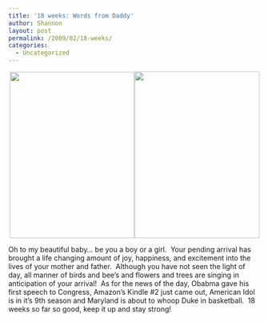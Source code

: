 ```yaml
---
title: '18 weeks: Words from Daddy'
author: Shannon
layout: post
permalink: /2009/02/18-weeks/
categories:
  - Uncategorized
---
```

<p style="text-align: center;">
  <a href="http://braunerpots.com/blog/wp-content/uploads/2009/04/copy-of-img_0403.jpg"><img class="size-medium wp-image-145 aligncenter" title="front shot 18 weeks" src="http://braunerpots.com/blog/wp-content/uploads/2009/04/copy-of-img_0403-225x300.jpg" alt="" width="249" height="332" /></a><a href="http://braunerpots.com/blog/wp-content/uploads/2009/04/copy-of-img_0399.jpg"><img class="alignnone size-medium wp-image-144" title="18 weeks side " src="http://braunerpots.com/blog/wp-content/uploads/2009/04/copy-of-img_0399-225x300.jpg" alt="" width="250" height="333" /></a>
</p>

Oh to my beautiful baby&#8230; be you a boy or a girl.  Your pending arrival has brought a life changing amount of joy, happiness, and excitement into the lives of your mother and father.  Although you have not seen the light of day, all manner of birds and bee&#8217;s and flowers and trees are singing in anticipation of your arrival!  As for the news of the day, Obabma gave his first speech to Congress, Amazon&#8217;s Kindle #2 just came out, American Idol is in it&#8217;s 9th season and Maryland is about to whoop Duke in basketball.  18 weeks so far so good, keep it up and stay strong!